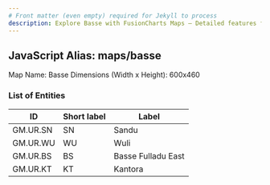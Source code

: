 ```yaml
---
# Front matter (even empty) required for Jekyll to process
description: Explore Basse with FusionCharts Maps – Detailed features for seamless integration. Try now & enhance your data visualization today! 
---
```


## JavaScript Alias: maps/basse

Map Name: Basse
Dimensions (Width x Height): 600x460

### List of Entities

ID | Short label | Label
---|---|---|
GM.UR.SN|SN|Sandu
GM.UR.WU|WU|Wuli
GM.UR.BS|BS|Basse Fulladu East
GM.UR.KT|KT|Kantora
